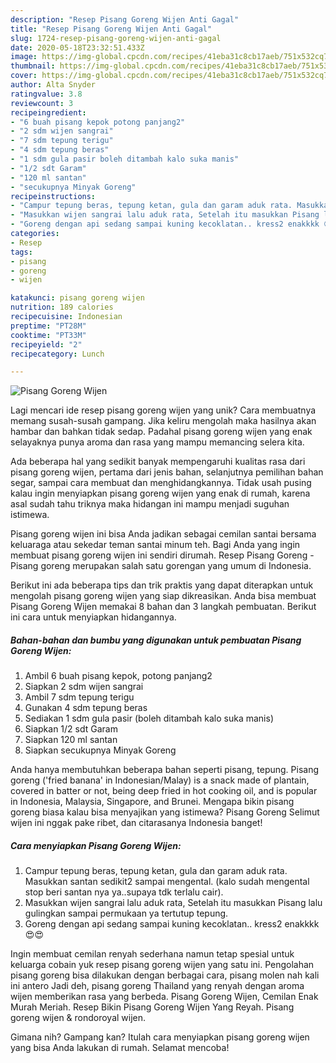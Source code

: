 ```yaml
---
description: "Resep Pisang Goreng Wijen Anti Gagal"
title: "Resep Pisang Goreng Wijen Anti Gagal"
slug: 1724-resep-pisang-goreng-wijen-anti-gagal
date: 2020-05-18T23:32:51.433Z
image: https://img-global.cpcdn.com/recipes/41eba31c8cb17aeb/751x532cq70/pisang-goreng-wijen-foto-resep-utama.jpg
thumbnail: https://img-global.cpcdn.com/recipes/41eba31c8cb17aeb/751x532cq70/pisang-goreng-wijen-foto-resep-utama.jpg
cover: https://img-global.cpcdn.com/recipes/41eba31c8cb17aeb/751x532cq70/pisang-goreng-wijen-foto-resep-utama.jpg
author: Alta Snyder
ratingvalue: 3.8
reviewcount: 3
recipeingredient:
- "6 buah pisang kepok potong panjang2"
- "2 sdm wijen sangrai"
- "7 sdm tepung terigu"
- "4 sdm tepung beras"
- "1 sdm gula pasir boleh ditambah kalo suka manis"
- "1/2 sdt Garam"
- "120 ml santan"
- "secukupnya Minyak Goreng"
recipeinstructions:
- "Campur tepung beras, tepung ketan, gula dan garam aduk rata. Masukkan santan sedikit2 sampai mengental. (kalo sudah mengental stop beri santan nya ya..supaya tdk terlalu cair)."
- "Masukkan wijen sangrai lalu aduk rata, Setelah itu masukkan Pisang lalu gulingkan sampai permukaan ya tertutup tepung."
- "Goreng dengan api sedang sampai kuning kecoklatan.. kress2 enakkkk 😍😍"
categories:
- Resep
tags:
- pisang
- goreng
- wijen

katakunci: pisang goreng wijen 
nutrition: 189 calories
recipecuisine: Indonesian
preptime: "PT28M"
cooktime: "PT33M"
recipeyield: "2"
recipecategory: Lunch

---
```



![Pisang Goreng Wijen](https://img-global.cpcdn.com/recipes/41eba31c8cb17aeb/751x532cq70/pisang-goreng-wijen-foto-resep-utama.jpg)

Lagi mencari ide resep pisang goreng wijen yang unik? Cara membuatnya memang susah-susah gampang. Jika keliru mengolah maka hasilnya akan hambar dan bahkan tidak sedap. Padahal pisang goreng wijen yang enak selayaknya punya aroma dan rasa yang mampu memancing selera kita.

Ada beberapa hal yang sedikit banyak mempengaruhi kualitas rasa dari pisang goreng wijen, pertama dari jenis bahan, selanjutnya pemilihan bahan segar, sampai cara membuat dan menghidangkannya. Tidak usah pusing kalau ingin menyiapkan pisang goreng wijen yang enak di rumah, karena asal sudah tahu triknya maka hidangan ini mampu menjadi suguhan istimewa.

Pisang goreng wijen ini bisa Anda jadikan sebagai cemilan santai bersama keluaraga atau sekedar teman santai minum teh. Bagi Anda yang ingin membuat pisang goreng wijen ini sendiri dirumah. Resep Pisang Goreng - Pisang goreng merupakan salah satu gorengan yang umum di Indonesia.


Berikut ini ada beberapa tips dan trik praktis yang dapat diterapkan untuk mengolah pisang goreng wijen yang siap dikreasikan. Anda bisa membuat Pisang Goreng Wijen memakai 8 bahan dan 3 langkah pembuatan. Berikut ini cara untuk menyiapkan hidangannya.

<!--inarticleads1-->

##### Bahan-bahan dan bumbu yang digunakan untuk pembuatan Pisang Goreng Wijen:

1. Ambil 6 buah pisang kepok, potong panjang2
1. Siapkan 2 sdm wijen sangrai
1. Ambil 7 sdm tepung terigu
1. Gunakan 4 sdm tepung beras
1. Sediakan 1 sdm gula pasir (boleh ditambah kalo suka manis)
1. Siapkan 1/2 sdt Garam
1. Siapkan 120 ml santan
1. Siapkan secukupnya Minyak Goreng


Anda hanya membutuhkan beberapa bahan seperti pisang, tepung. Pisang goreng (&#39;fried banana&#39; in Indonesian/Malay) is a snack made of plantain, covered in batter or not, being deep fried in hot cooking oil, and is popular in Indonesia, Malaysia, Singapore, and Brunei. Mengapa bikin pisang goreng biasa kalau bisa menyajikan yang istimewa? Pisang Goreng Selimut wijen ini nggak pake ribet, dan citarasanya Indonesia banget! 

<!--inarticleads2-->

##### Cara menyiapkan Pisang Goreng Wijen:

1. Campur tepung beras, tepung ketan, gula dan garam aduk rata. Masukkan santan sedikit2 sampai mengental. (kalo sudah mengental stop beri santan nya ya..supaya tdk terlalu cair).
1. Masukkan wijen sangrai lalu aduk rata, Setelah itu masukkan Pisang lalu gulingkan sampai permukaan ya tertutup tepung.
1. Goreng dengan api sedang sampai kuning kecoklatan.. kress2 enakkkk 😍😍


Ingin membuat cemilan renyah sederhana namun tetap spesial untuk keluarga cobain yuk resep pisang goreng wijen yang satu ini. Pengolahan pisang goreng bisa dilakukan dengan berbagai cara, pisang molen nah kali ini antero Jadi deh, pisang goreng Thailand yang renyah dengan aroma wijen memberikan rasa yang berbeda. Pisang Goreng Wijen, Cemilan Enak Murah Meriah. Resep Bikin Pisang Goreng Wijen Yang Reyah. Pisang goreng wijen &amp; rondoroyal wijen. 

Gimana nih? Gampang kan? Itulah cara menyiapkan pisang goreng wijen yang bisa Anda lakukan di rumah. Selamat mencoba!
